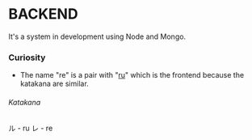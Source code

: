 # BACKEND

It's a system in development using Node and Mongo.

### Curiosity

- The name "re" is a pair with "[ru](https://github.com/DiegoGonzaga/ru)" which is the frontend because the katakana are similar.

###### Katakana

ル - ru
レ - re
